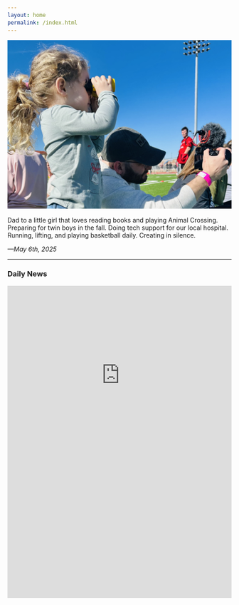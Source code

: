 ```yaml
---
layout: home
permalink: /index.html
---
```


![Now](assets/now.jpg)

Dad to a little girl that loves reading books and playing Animal Crossing. Preparing for twin boys in the fall. Doing tech support for our local hospital. Running, lifting, and playing basketball daily. Creating in silence.

*—May 6th, 2025*

----

### Daily News

<div style="overflow: hidden; height: 700px; position: relative;">
  <iframe
    src="https://reederapp.net/Tkkabi0mQNe7RQtZCseHJg"
    style="position: absolute; top: -300px; left: 0; width: 100%; height: 1000px; border: none;">
  </iframe>
</div>
